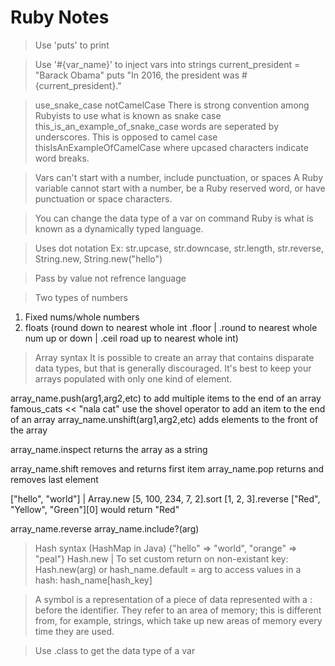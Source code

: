 # Ruby Notes

> Use 'puts' to print

> Use '#{var_name}' to inject vars into strings
current_president = "Barack Obama"
puts "In 2016, the president was #{current_president}."

> use_snake_case notCamelCase
There is strong convention among Rubyists to use what is known as snake case this_is_an_example_of_snake_case words are seperated by underscores. This is opposed to camel case thisIsAnExampleOfCamelCase where upcased characters indicate word breaks.

> Vars can't start with a number, include punctuation, or spaces
A Ruby variable cannot start with a number, be a Ruby reserved word, or have punctuation or space characters.

> You can change the data type of a var on command
Ruby is what is known as a dynamically typed language.

> Uses dot notation
Ex: str.upcase, str.downcase, str.length, str.reverse, String.new, String.new("hello")

> Pass by value not refrence language

> Two types of numbers
1) Fixed nums/whole numbers
2) floats (round down to nearest whole int .floor | .round to nearest whole num up or down | .ceil road up to nearest whole int)

> Array syntax
It is possible to create an array that contains disparate data types, but that is generally discouraged. It's best to keep your arrays populated with only one kind of element.

array_name.push(arg1,arg2,etc) to add multiple items to the end of an array
famous_cats << "nala cat"	use the shovel operator to add an item to the end of an array
array_name.unshift(arg1,arg2,etc)	adds elements to the front of the array

array_name.inspect		returns the array as a string

array_name.shift 	removes and returns first item
array_name.pop	returns and removes last element

["hello", "world"] | Array.new
[5, 100, 234, 7, 2].sort
[1, 2, 3].reverse
["Red", "Yellow", "Green"][0] would return "Red"

array_name.reverse
array_name.include?(arg)

> Hash syntax (HashMap in Java)
{"hello" => "world", "orange" => "peal"}
Hash.new | To set custom return on non-existant key: Hash.new(arg) or hash_name.default = arg
to access values in a hash: hash_name[hash_key]

> A symbol is a representation of a piece of data represented with a : before the identifier. They refer to an area of memory; this is different from, for example, strings, which take up new areas of memory every time they are used.

> Use .class to get the data type of a var